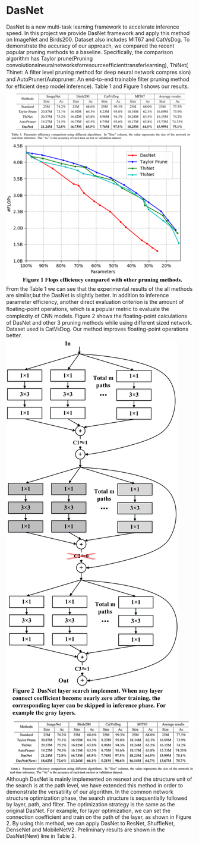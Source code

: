 # DasNet
DasNet is a new multi-task learning framework to accelerate inference speed.
In this project we provide DasNet framework and apply this method on ImageNet and Birds200. Dataset also includes MIT67 and CatVsDog. 
To demonstrate the accuracy of our approach, we compared the recent popular pruning methods to a baseline. Specifically, the comparison 
algorithm has Taylor prune(Pruning convolutionalneuralnetworksforresourceefﬁcienttransferlearning), ThiNet( Thinet: A ﬁlter level pruning method for deep neural network compres
sion) and AutoPruner(Autopruner: An end-to-end trainable ﬁlter pruning method for efﬁcient deep model inference). Table 1 and Figure 1 shows our results.
![table1](https://github.com/pangxiao201314/DasNet/blob/master/table1.png)
![figure1](https://github.com/pangxiao201314/DasNet/blob/master/figure1.png)
From the Table 1 we can see that the experimental results of the all methods are similar,but the DasNet is slightly better. In addition to inference parameter efﬁciency, another direct evaluation criterion is the amount of ﬂoating-point operations, which is a popular metric to evaluate the complexity of CNN models. Figure 2 shows the ﬂoating-point calculations of DasNet and other 3 pruning methods while using different sized network. Dataset used is CatVsDog. Our method improves floating-point operations better.
![figure2](https://github.com/pangxiao201314/DasNet/blob/master/figure2.png)
![table2](https://github.com/pangxiao201314/DasNet/blob/master/table2.png)
Although DasNet is mainly implemented on resnext and the structure unit of the search is at the path level, we have extended this method in order to demonstrate the versatility of our algorithm. In the common network structure optimization phase, the search structure is sequentially followed by layer, path, and filter. The optimization strategy is the same as the original DasNet. For example, for layer optimization, we can set the connection coefficient and train on the path of the layer, as shown in Figure 2. By using this method, we can apply DasNet to ResNet, ShuffleNet, DenseNet and MobileNetV2. Preliminary results are shown in the DasNet(New) line in Table 2.
